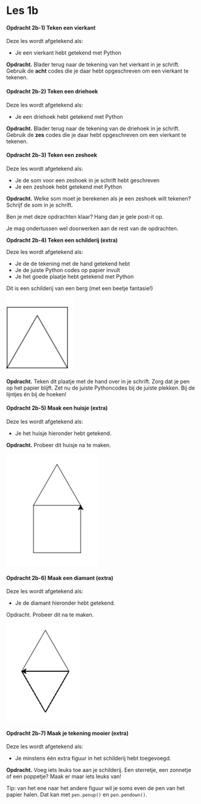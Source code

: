 # Les 1b

#### Opdracht 2b-1\) Teken een vierkant

Deze les wordt afgetekend als:

* Je een vierkant hebt getekend met Python

**Opdracht.** Blader terug naar de tekening van het vierkant in je schrift. Gebruik de **acht** codes die je daar hebt opgeschreven om een vierkant te tekenen.

#### Opdracht 2b-2\) Teken een driehoek

Deze les wordt afgetekend als:

* Je een driehoek hebt getekend met Python

**Opdracht.** Blader terug naar de tekening van de driehoek in je schrift. Gebruik de **zes** codes die je daar hebt opgeschreven om een vierkant te tekenen.

#### Opdracht 2b-3\) Teken een zeshoek

Deze les wordt afgetekend als:

* Je de som voor een zeshoek in je schrift hebt geschreven
* Je een zeshoek hebt getekend met Python

**Opdracht.** Welke som moet je berekenen als je een zeshoek wilt tekenen? Schrijf de som in je schrift.

Ben je met deze opdrachten klaar? Hang dan je gele post-it op.

Je mag ondertussen wel doorwerken aan de rest van de opdrachten.

**Opdracht 2b-4\) Teken een schilderij \(extra\)**

Deze les wordt afgetekend als:

* Je de de tekening met de hand getekend hebt
* Je de juiste Python codes op papier invult
* Je het goede plaatje hebt getekend met Python

Dit is een schilderij van een berg \(met een beetje fantasie!\)

![](../.gitbook/assets/image-20181207110047621.png)

**Opdracht.** Teken dit plaatje met de hand over in je schrift. Zorg dat je pen op het papier blijft. Zet nu de juiste Pythoncodes bij de juiste plekken. Bij de lijntjes én bij de hoeken!

#### Opdracht 2b-5\) Maak een huisje \(extra\)

Deze les wordt afgetekend als:

* Je het huisje hieronder hebt getekend.

**Opdracht.** Probeer dit huisje na te maken.

![](../.gitbook/assets/image-20190318132016472.png)

#### Opdracht 2b-6\) Maak een diamant \(extra\)

Deze les wordt afgetekend als:

* Je de diamant hieronder hebt getekend.

Opdracht. Probeer dit na te maken.

![](../.gitbook/assets/image-20190318132305903.png)

#### Opdracht 2b-7\) Maak je tekening mooier \(extra\)

Deze les wordt afgetekend als:

* Je minstens één extra figuur in het schilderij hebt toegevoegd.

**Opdracht.** Voeg iets leuks toe aan je schilderij. Een sterretje, een zonnetje of een poppetje? Maak er maar iets leuks van!

Tip: van het ene naar het andere figuur wil je soms even de pen van het papier halen. Dat kan met `pen.penup()` en `pen.pendown()`.

